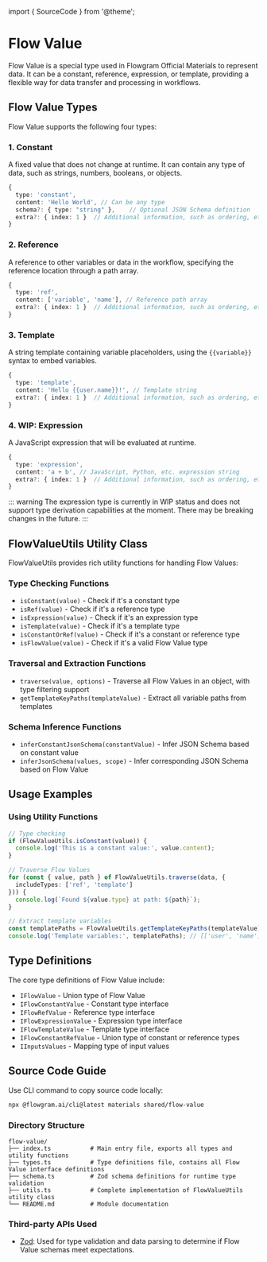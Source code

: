 import { SourceCode } from '@theme';

# Flow Value

Flow Value is a special type used in Flowgram Official Materials to represent data. It can be a constant, reference, expression, or template, providing a flexible way for data transfer and processing in workflows.

## Flow Value Types

Flow Value supports the following four types:

### 1. Constant

A fixed value that does not change at runtime. It can contain any type of data, such as strings, numbers, booleans, or objects.

```typescript
{
  type: 'constant',
  content: 'Hello World', // Can be any type
  schema?: { type: "string" },    // Optional JSON Schema definition
  extra?: { index: 1 }  // Additional information, such as ordering, etc.
}
```

### 2. Reference

A reference to other variables or data in the workflow, specifying the reference location through a path array.

```typescript
{
  type: 'ref',
  content: ['variable', 'name'], // Reference path array
  extra?: { index: 1 }  // Additional information, such as ordering, etc.
}
```

### 3. Template

A string template containing variable placeholders, using the `{{variable}}` syntax to embed variables.

```typescript
{
  type: 'template',
  content: 'Hello {{user.name}}!', // Template string
  extra?: { index: 1 }  // Additional information, such as ordering, etc.
}
```

### 4. WIP: Expression

A JavaScript expression that will be evaluated at runtime.

```typescript
{
  type: 'expression',
  content: 'a + b', // JavaScript, Python, etc. expression string
  extra?: { index: 1 }  // Additional information, such as ordering, etc.
}
```

::: warning
The expression type is currently in WIP status and does not support type derivation capabilities at the moment. There may be breaking changes in the future.
:::

## FlowValueUtils Utility Class

FlowValueUtils provides rich utility functions for handling Flow Values:

### Type Checking Functions

* `isConstant(value)` - Check if it's a constant type
* `isRef(value)` - Check if it's a reference type
* `isExpression(value)` - Check if it's an expression type
* `isTemplate(value)` - Check if it's a template type
* `isConstantOrRef(value)` - Check if it's a constant or reference type
* `isFlowValue(value)` - Check if it's a valid Flow Value type

### Traversal and Extraction Functions

* `traverse(value, options)` - Traverse all Flow Values in an object, with type filtering support
* `getTemplateKeyPaths(templateValue)` - Extract all variable paths from templates

### Schema Inference Functions

* `inferConstantJsonSchema(constantValue)` - Infer JSON Schema based on constant value
* `inferJsonSchema(values, scope)` - Infer corresponding JSON Schema based on Flow Value

## Usage Examples

### Using Utility Functions

```typescript
// Type checking
if (FlowValueUtils.isConstant(value)) {
  console.log('This is a constant value:', value.content);
}

// Traverse Flow Values
for (const { value, path } of FlowValueUtils.traverse(data, {
  includeTypes: ['ref', 'template']
})) {
  console.log(`Found ${value.type} at path: ${path}`);
}

// Extract template variables
const templatePaths = FlowValueUtils.getTemplateKeyPaths(templateValue);
console.log('Template variables:', templatePaths); // [['user', 'name'], ['count']]
```

## Type Definitions

<SourceCode href="https://github.com/bytedance/flowgram.ai/tree/main/packages/materials/form-materials/src/shared/flow-value/types.ts" />

The core type definitions of Flow Value include:

* `IFlowValue` - Union type of Flow Value
* `IFlowConstantValue` - Constant type interface
* `IFlowRefValue` - Reference type interface
* `IFlowExpressionValue` - Expression type interface
* `IFlowTemplateValue` - Template type interface
* `IFlowConstantRefValue` - Union type of constant or reference types
* `IInputsValues` - Mapping type of input values

## Source Code Guide

<SourceCode href="https://github.com/bytedance/flowgram.ai/tree/main/packages/materials/form-materials/src/shared/flow-value" />

Use CLI command to copy source code locally:

```bash
npx @flowgram.ai/cli@latest materials shared/flow-value
```

### Directory Structure

```
flow-value/
├── index.ts           # Main entry file, exports all types and utility functions
├── types.ts           # Type definitions file, contains all Flow Value interface definitions
├── schema.ts          # Zod schema definitions for runtime type validation
├── utils.ts           # Complete implementation of FlowValueUtils utility class
└── README.md          # Module documentation
```

### Third-party APIs Used

* [Zod](https://v3.zod.dev/): Used for type validation and data parsing to determine if Flow Value schemas meet expectations.
